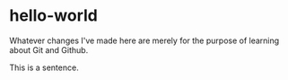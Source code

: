 # hello-world

Whatever changes I've made here are merely for the purpose of learning about Git and Github.

This is a sentence.
